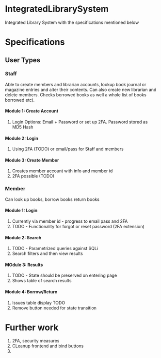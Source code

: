 # IntegratedLibrarySystem
Integrated Library System with the specifications mentioned below

# Specifications

## User Types

### Staff

Able to create members and librarian accounts, lookup book journal or magazine entries and alter their contents. Can also create new librarian and delete members. Checks borrowed books as well a whole list of books borrowed etc).

#### Module 1: Create Account

1. Login Options: Email + Password or set up 2FA. Password stored as MD5 Hash

#### Module 2: Login

1. Using 2FA (TODO) or email/pass for Staff and members

#### Module 3: Create Member

1. Creates member account with info and member id 
2. 2FA possible (TODO)

### Member
Can look up books, borrow books return books 

#### Module 1: Login
1. Currently via member id - progress to email pass and 2FA
2. TODO - Functionality for forgot or reset password (2FA extension)

#### Module 2: Search
1. TODO - Parametrized queries against SQLi
2. Search filters and then view results 

#### MOdule 3: Results
1. TODO - State should be preserved on entering page
2. Shows table of search results 

#### Module 4: Borrow/Return
1. Issues table display TODO
2. Remove button needed for state transition

# Further work
1. 2FA, security measures
2. CLeanup frontend and bind buttons
3. 




